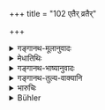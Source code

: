 +++
title = "102 एतैर् व्रतैर्"

+++

<details><summary>गङ्गानथ-मूलानुवादः</summary>

The twice-born man shall remove the guilt caused by theft by means of these penances. That caused by intercourse with the Preceptor’s wife he shall wipe off by means of these following penances.—(102)
</details>

<details><summary>मेधातिथिः</summary>
<u>ननु</u> च "वधेन शुध्यति स्तेनस् तपसा च" (म्ध् ११.१००) इति द्वयस्य प्राक्तनत्वात्, **एतैर्** इति बहुवचनं न सम्यक् । 

- <u>एतद्</u> एव ज्ञापकम्- एष निःशेषोक्तान् अप्य् अनुक्ताण् कल्पेतानुबन्धाद्यपेक्षया । 

- गुरुस्त्रीगमनप्रयोजनं **गुरुस्त्रीगमनीयम्** । निमित्तम् अपि प्रयोजनम् उच्यते, प्रयोजयति प्रवर्तयतीति ॥ ११.१०२ ॥
</details>

<details><summary>गङ्गानथ-भाष्यानुवादः</summary>

“Inasmuch as only two modes of purification have been mentioned above—‘the thief becomes purified by death, and also by penance,’—the plural number in ‘these *penances*,’ does not appear to be right”

This same use of the plural number is indicative of the fact that there are other expiations also, which have not been mentioned,—to be determined by the considerations of the circumstances attending each case.

‘*Gurustrīgamanīyam*’ means that of which *intercourse with the Preceptors’s wife is the incentive*;—*the cause* is often regarded as the *prayojana*, the *incentive*, which *prompts* or *brings about* the effect—(102)
</details>

<details><summary>गङ्गानथ-तुल्य-वाक्यानि</summary>

**(verses 11.99-102)  
**

[\[See above
8.314-316.\]]

See Comparative notes for [Verse
11.99].
</details>

<details><summary>भारुचिः</summary>

उपसंहारोपन्यासः पूर्वोत्तरप्रकरणयोः ॥ ११.१०१ ॥
</details>

<details><summary>Bühler</summary>

103	By these penances a twice-born man may remove the guilt incurred by a theft (of gold); but he may atone for connexion with a Guru's wife by the following penances.
</details>
